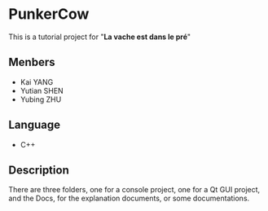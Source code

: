 # PunkerCow

This is a tutorial project for "**La vache est dans le pré**"

## Menbers
- Kai YANG
- Yutian SHEN
- Yubing ZHU

## Language
- C++

## Description
There are three folders, one for a console project, one for a Qt GUI project, and the Docs, for the explanation documents, or some documentations.